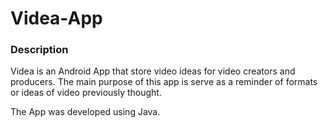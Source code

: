# Videa-App

### Description

Videa is an Android App that store video ideas for video creators and producers. The main purpose of this app is serve as a reminder of formats or ideas of video previously thought.

The App was developed using Java.
